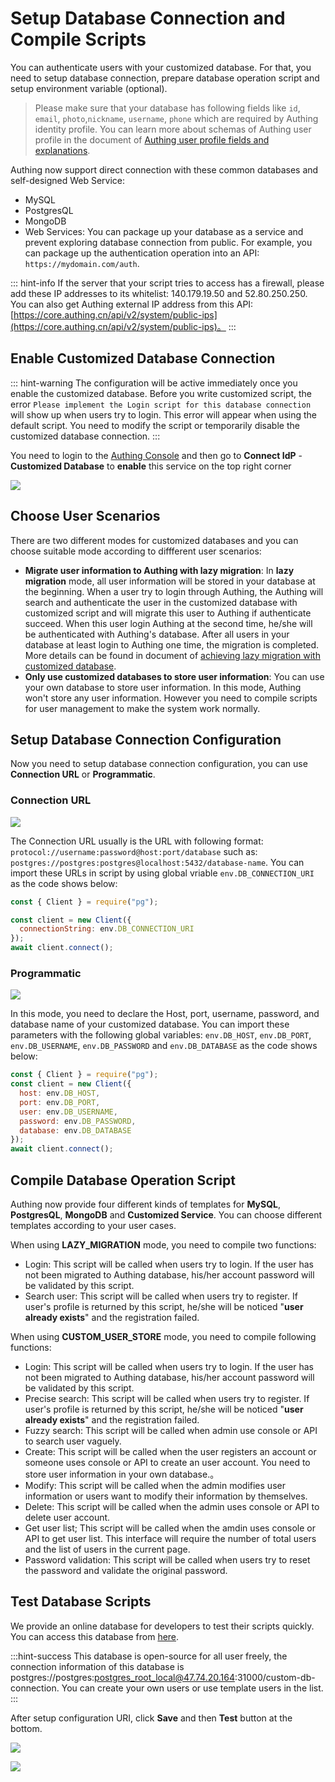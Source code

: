 # Setup Database Connection and Compile Scripts

<LastUpdated/>

<!-- ::: hint-warning
只有**企业版**用户能够Use 连接自定义数据库功能，详情请见 [https://authing.cn/pricing](https://authing.cn/pricing)。如果你想试用，请联系 176-0250-2507 或 xuziqiang@authing.cn。
::: -->

You can authenticate users with your customized database. For that, you need to setup database connection, prepare database operation script and setup environment variable (optional).

> Please make sure that your database has following fields like `id`, `email`, `photo`,`nickname`, `username`, `phone` which are required by Authing identity profile. You can learn more about schemas of Authing user profile in the document of [Authing user profile fields and explanations](/en/guides/user/user-profile.md).

Authing now support direct connection with these common databases and self-designed Web Service:

- MySQL
- PostgresQL
- MongoDB
- Web Services: You can package up your database as a service and prevent exploring database connection from public. For example, you can package up the authentication operation into an API: `https://mydomain.com/auth`.

::: hint-info
If the server that your script tries to access has a firewall, please add these IP addresses to its whitelist: 140.179.19.50 and 52.80.250.250. You can also get Authing external IP address from this API:[https://core.authing.cn/api/v2/system/public-ips](https://core.authing.cn/api/v2/system/public-ips)。
:::

## Enable Customized Database Connection

::: hint-warning
The configuration will be active immediately once you enable the customized database. Before you write customized script, the error `Please implement the Login script for this database connection` will show up when users try to login. This error will appear when using the default script. You need to modify the script or temporarily disable the customized database connection.
:::

You need to login to the [Authing Console](https://console.authing.cn/console/userpool) and then go to **Connect IdP** - **Customized Database** to **enable** this service on the top right corner

<!-- ![](https://cdn.authing.cn/img/20210111180702.png) -->
![](~@imagesZhCn/connections/db/db_2.png)


## Choose User Scenarios

There are two different modes for customized databases and you can choose suitable mode according to diffferent user scenarios:

- **Migrate user information to Authing with lazy migration**: In **lazy migration** mode, all user information will be stored in your database at the beginning. When a user try to login through Authing, the Authing will search and authenticate the user in the customized database with customized script and will migrate this user to Authing if authenticate succeed. When this user login Authing at the second time, he/she will be authenticated with Authing's database. After all users in your database at least login to Authing one time, the migration is completed. More details can be found in document of [achieving lazy migration with customized database](https://docs.authing.co/connections/custom-db/lazy-migrations.html).
- **Only use customized databases to store user information**: You can use your own database to store user information. In this mode, Authing won't store any user information. However you need to compile scripts for user management to make the system work normally.

## Setup Database Connection Configuration

Now you need to setup database connection configuration, you can use **Connection URL** or **Programmatic**.

### Connection URL

<!-- ![](https://cdn.authing.cn/blog/20201130162731.png) -->
![](~@imagesZhCn/connections/db/db_3.png)


The Connection URL usually is the URL with following format: `protocol://username:password@host:port/database` such as: `postgres://postgres:postgres@localhost:5432/database-name`. You can import these URLs in script by using global vriable `env.DB_CONNECTION_URI` as the code shows below:

```javascript
const { Client } = require("pg");

const client = new Client({
  connectionString: env.DB_CONNECTION_URI
});
await client.connect();
```

### Programmatic

<!-- ![](https://cdn.authing.cn/blog/20201130162823.png) -->
![](~@imagesZhCn/connections/db/db_4.png)


In this mode, you need to declare the Host, port, username, password, and database name of your customized database. You can import these parameters with the following global variables: `env.DB_HOST`, `env.DB_PORT`, `env.DB_USERNAME`, `env.DB_PASSWORD` and `env.DB_DATABASE` as the code shows below:

```javascript
const { Client } = require("pg");
const client = new Client({
  host: env.DB_HOST,
  port: env.DB_PORT,
  user: env.DB_USERNAME,
  password: env.DB_PASSWORD,
  database: env.DB_DATABASE
});
await client.connect();
```

## Compile Database Operation Script

Authing now provide four different kinds of templates for **MySQL**, **PostgresQL**, **MongoDB** and **Customized Service**. You can choose different templates according to your user cases.

When using **LAZY_MIGRATION** mode, you need to compile two functions:

- Login: This script will be called when users try to login. If the user has not been migrated to Authing database, his/her account password will be validated by this script.
- Search user: This script will be called when users try to register. If user's profile is returned by this script, he/she will be noticed "**user already exists**" and the registration failed.

When using **CUSTOM_USER_STORE** mode, you need to compile following functions:

- Login: This script will be called when users try to login. If the user has not been migrated to Authing database, his/her account password will be validated by this script.
- Precise search: This script will be called when users try to register. If user's profile is returned by this script, he/she will be noticed "**user already exists**" and the registration failed.
- Fuzzy search: This script will be called when admin use console or API to search user vaguely.
- Create: This script will be called when the user registers an account or someone uses console or API to create an user account. You need to store user information in your own database.。
- Modify: This script will be called when the admin modifies user information or users want to modify their information by themselves.
- Delete: This script will be called when the admin uses console or API to delete user account.
- Get user list; This script will be called when the amdin uses console or API to get user list. This interface will require the number of total users and the list of users in the current page.
- Password validation: This script will be called when users try to reset the password and validate the original password.

<StackSelector snippet="script-template" selectLabel="Select one script" :order="['login', 'getUser', 'searchUser', 'createUser', 'updateUser', 'deleteUser', 'listUsers', 'validatePassword']"/>

## Test Database Scripts

We provide an online database for developers to test their scripts quickly. You can access this database from [here](https://db-connections.authing.cn).

:::hint-success
This database is open-source for all user freely, the connection information of this database is postgres://postgres:postgres_root_local@47.74.20.164:31000/custom-db-connection. You can create your own users or use template users in the list.
:::

After setup configuration URI, click **Save** and then **Test** button at the bottom.

![](~@imagesZhCn/connections/db/db_5.png)

<!-- ![](https://cdn.authing.cn/blog/20201130173258.png) -->

<!-- <img src="https://cdn.authing.cn/blog/20201130173519.png" height="400px" /> -->
![](~@imagesZhCn/connections/db/db_6.png)

<!-- In the jump out window, you need to fill in a user in the user list of the template userpool

![](https://cdn.authing.cn/blog/20201130173505.png)

<img src="https://cdn.authing.cn/blog/20201130174003.png" height="400px" />

Click **Test** button and you will see notification about successful result.

![](https://cdn.authing.cn/blog/20201130173939.png) -->
